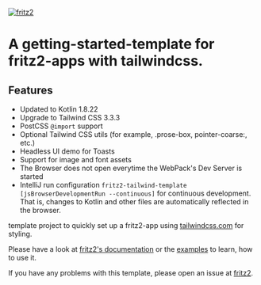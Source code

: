 [![fritz2](https://www.fritz2.dev/img/fritz2_header.png)](https://www.fritz2.dev/)

# A getting-started-template for fritz2-apps with tailwindcss.

## Features

- Updated to Kotlin 1.8.22
- Upgrade to Tailwind CSS 3.3.3
- PostCSS `@import` support
- Optional Tailwind CSS utils (for example, .prose-box, pointer-coarse:, etc.)
- Headless UI demo for Toasts
- Support for image and font assets
- The Browser does not open everytime the WebPack's Dev Server is started
- IntelliJ run configuration `fritz2-tailwind-template [jsBrowserDevelopmentRun --continuous]` for continuous development.
  That is, changes to Kotlin and other files are automatically reflected in the browser.

template project to quickly set up a fritz2-app using [tailwindcss.com](https://tailwindcss.com/) for styling.

Please have a look at [fritz2's documentation](https://fritz2.dev/docs)
or the [examples](https://examples.fritz2.dev/) to learn, how to use it.

If you have any problems with this template,
please open an issue at [fritz2](https://github.com/jwstegemann/fritz2/issues).
